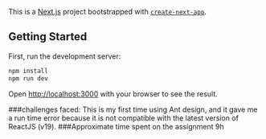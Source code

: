 This is a [Next.js](https://nextjs.org) project bootstrapped with [`create-next-app`](https://nextjs.org/docs/app/api-reference/cli/create-next-app).

## Getting Started

First, run the development server:

```bash
npm install
npm run dev
```

Open [http://localhost:3000](http://localhost:3000) with your browser to see the result.

###challenges faced:
   This is my first time using Ant design, and it gave me a run time error because it is not compatible with the latest version of ReactJS (v19).
###Approximate time spent on the assignment
   9h 

